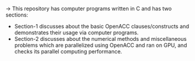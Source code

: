 -> This repository has computer programs written in C and has two sections:
- Section-1 discusses about the basic OpenACC clauses/constructs and demonstrates their usage via computer programs.  
- Section-2 discusses about the numerical methods and miscellaneous problems which are parallelized using OpenACC and ran on GPU, and checks its parallel computing performance.
